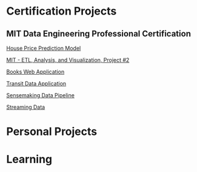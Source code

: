 # Certification Projects

## MIT Data Engineering Professional Certification

[House Price Prediction Model](https://ukthanki.github.io/MIT_House_Price_Prediction_Project/)<br>  

[MIT - ETL, Analysis, and Visualization, Project #2](https://ukthanki.github.io/MIT_ETL_Project/)<br> 

[Books Web Application](https://ukthanki.github.io/MIT_Books_Web_Application_Project/)<br> 

[Transit Data Application](https://ukthanki.github.io/MIT_Transit_Data_Application_Project/)<br> 

[Sensemaking Data Pipeline](https://ukthanki.github.io/MIT_Sensemaking_Data_Pipeline_Project/)<br> 

[Streaming Data](https://ukthanki.github.io/MIT_Streaming_Data_Project/)<br> 


# Personal Projects


# Learning
